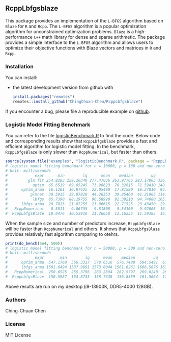 ## RcppLbfgsblaze

This package provides an implementation of the `L-BFGS` algorithm based on `Blaze` for `R` and `Rcpp`. 
The `L-BFGS` algorithm is a popular optimization algorithm for unconstrained optimization problems. 
`Blaze` is a high-performance `C++` math library for dense and sparse arithmetic. 
The package provides a simple interface to the `L-BFGS` algorithm and allows users to optimize 
their objective functions with Blaze vectors and matrices in `R` and `Rcpp`.

### Installation

You can install:

* the latest development version from github with

    ``` r
    install.packages("remotes")
    remotes::install_github("ChingChuan-Chen/RcppLbfgsblaze")
    ```

If you encounter a bug, please file a reproducible example on [github](https://github.com/ChingChuan-Chen/RcppLbfgsblaze/issues).

### Logistic Model Fitting Benchmark

You can refer to the file [logisticBenchmark.R](./inst/examples/logisticBenchmark.R) to find the code.
Below code and corresponding results show that `RcppLbfgsblaze` provides a fast and efficient algorithm for logistic model fitting.
In the benchmark, `RcppLbfgsBlaze` is only slower than `RcppNumerical`, but faster than others.

``` r
source(system.file("examples", "logisticBenchmark.R", package = "RcppLbfgsBlaze"))
# logistic model fitting benchmark for n = 10000, p = 100 and non-zero p = 6: nrep = 20
# Unit: milliseconds
#            expr      min        lq      mean    median        uq      max neval
#         glm.fit 254.8283 259.26340 277.47036 263.97765 283.17805 336.0213    20
#           optim  65.6519  69.05245  73.98623  70.32615  71.59410 148.2856    20
#      optim_arma  16.1281  16.97425  22.05490  17.81580  18.27810  94.6341    20
#          glmnet  38.5915  39.07820  44.26353  39.85460  41.21905 114.7233    20
#           lbfgs  85.7390  88.19755  96.58998  92.39210  94.74080 165.2018    20
#      lbfgs_arma  20.7813  21.87255  23.06615  22.71525  23.43450  29.2101    20
#   RcppNumerical   8.5511   9.06755   9.81808   9.54100   9.92005  16.1381    20
#  RcppLbfgsBlaze  10.0476  10.53910  11.26658  11.16235  11.59385  14.2053    20
```
    
When the sample size and number of predictors increase, `RcppLbfgsBlaze` will be faster than `RcppNumerical` and others.
It shows that `RcppLbfgsBlaze` provides relatively fast algorithm comparing to otehrs.

``` r
print(do_bench(5e4, 500))
# logistic model fitting benchmark for n = 50000, p = 500 and non-zero p = 6: nrep = 20
# Unit: milliseconds
#            expr       min        lq      mean    median        uq       max neval
#      optim_arma  547.1768  556.3317  578.6516  576.7488  594.5491  632.7897    20
#      lbfgs_arma 1501.6494 1537.9691 1573.0044 1561.6261 1606.5876 1675.4529    20
#   RcppNumerical  250.6525  255.3796  263.2894  262.5797  269.0240  286.2630    20
#  RcppLbfgsBlaze  150.5987  154.8733  158.7338  156.8559  161.5664  173.0606    20
```

Above results are run on my desktop (i9-13900K, DDR5-4000 128GB).

### Authors

Ching-Chuan Chen

### License

MIT License
